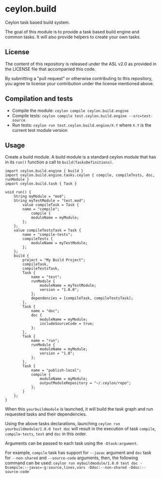 ceylon.build
============

Ceylon task based build system.

The goal of this module is to provide a task based build engine and common tasks.
It will also provide helpers to create your own tasks.

License
-------

The content of this repository is released under the ASL v2.0
as provided in the LICENSE file that accompanied this code.

By submitting a "pull request" or otherwise contributing to this repository, you
agree to license your contribution under the license mentioned above.

Compilation and tests
----------------------

* Compile the module: `ceylon compile ceylon.build.engine`
* Compile tests: `ceylon compile test.ceylon.build.engine --src=test-source`
* Run tests: `ceylon run test.ceylon.build.engine/X.Y` where `X.Y` is the current test module version

Usage
-----

Create a build module.
A build module is a standard ceylon module that has in its `run()` function a call to `build(TasksDefinitions)`.

```ceylon
import ceylon.build.engine { build }
import ceylon.build.engine.tasks.ceylon { compile, compileTests, doc, runModule }
import ceylon.build.task { Task }

void run() {
    String myModule = "mod";
    String myTestModule = "test.mod";
        value compileTask = Task {
        name = "compile";
            compile {
            moduleName = myModule;
        };
    };
    value compileTestsTask = Task {
        name = "compile-tests";
        compileTests {
            moduleName = myTestModule;
        };
    };
    build {
        project = "My Build Project";
        compileTask,
        compileTestsTask,
        Task {
            name = "test";
            runModule {
                moduleName = myTestModule;
                version = "1.0.0";
            };
            dependencies = [compileTask, compileTestsTask];
        },
        Task {
            name = "doc";
            doc {
                moduleName = myModule;
                includeSourceCode = true;
            };
        },
        Task {
            name = "run";
            runModule {
                moduleName = myModule;
                version = "1.0";
            };
        },
        Task {
            name = "publish-local";
            compile {
                moduleName = myModule;
                outputModuleRepository = "~/.ceylon/repo";
            };
        }
    };
}
```

When this `yourbuildmodule` is launched, it will build the task graph and run requested tasks and their dependencies.

Using the above tasks declarations, launching `ceylon run yourbuildmodule/1.0.0 test doc` will result in the
execution of task `compile`, `compile-tests`, `test` and `doc` in this order.

Arguments can be passed to each task using the `-Dtask:argument`.

For example, `compile` task has support for `--javac` argument and `doc` task for `--non-shared` and `--source-code`
arguments, then, the following command can be used:
`ceylon run mybuildmodule/1.0.0 test doc -Dcompile:--javac=-g:source,lines,vars -Ddoc:--non-shared -Ddoc:--source-code`
